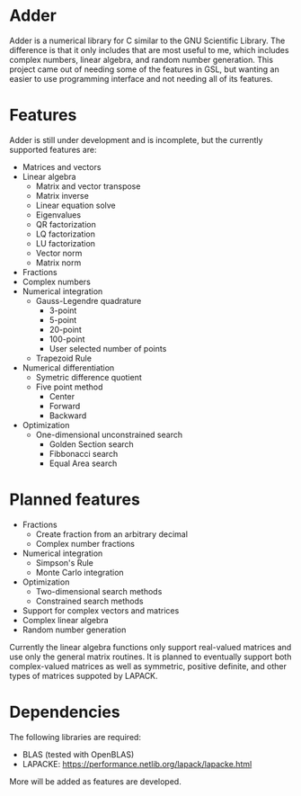 # Adder
Adder is a numerical library for C similar to the GNU Scientific Library. The difference is that it only includes
that are most useful to me, which includes complex numbers, linear algebra, and random number generation.
This project came out of needing some of the features in GSL, but wanting an easier to use programming interface and not needing all of its features.

# Features
Adder is still under development and is incomplete, but the currently supported features are:
* Matrices and vectors
* Linear algebra
  * Matrix and vector transpose
  * Matrix inverse
  * Linear equation solve
  * Eigenvalues
  * QR factorization
  * LQ factorization
  * LU factorization
  * Vector norm
  * Matrix norm
* Fractions
* Complex numbers
* Numerical integration
  * Gauss-Legendre quadrature
    * 3-point
    * 5-point
    * 20-point
    * 100-point
    * User selected number of points
  * Trapezoid Rule
* Numerical differentiation
  * Symetric difference quotient
  * Five point method
    * Center
    * Forward
    * Backward
* Optimization
  * One-dimensional unconstrained search
    * Golden Section search
    * Fibbonacci search
    * Equal Area search

<!--Linear algebra operations are performed using LAPACKE (https://performance.netlib.org/lapack/lapacke.html), a C language-->
<!--interface for LAPACK.-->

# Planned features
* Fractions
	* Create fraction from an arbitrary decimal
	* Complex number fractions
* Numerical integration
	* Simpson's Rule
	* Monte Carlo integration
* Optimization
	* Two-dimensional search methods
	 * Constrained search methods
* Support for complex vectors and matrices
* Complex linear algebra
* Random number generation

Currently the linear algebra functions only support real-valued matrices and
use only the general matrix routines. It is planned to eventually support
both complex-valued matrices as well as symmetric, positive definite, and other
types of matrices suppoted by LAPACK.

# Dependencies
The following libraries are required:
* BLAS (tested with OpenBLAS)
* LAPACKE:  https://performance.netlib.org/lapack/lapacke.html

More will be added as features are developed.
